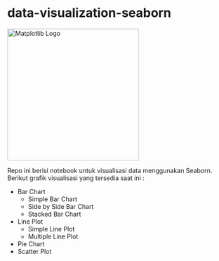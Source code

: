 # data-visualization-seaborn

<img src="https://seaborn.pydata.org/_images/logo-wide-lightbg.svg" width=300 alt="Matplotlib Logo">

Repo ini berisi notebook untuk visualisasi data menggunakan Seaborn. <br>
Berikut grafik visualisasi yang tersedia saat ini : 
* Bar Chart
  - Simple Bar Chart
  - Side by Side Bar Chart
  - Stacked Bar Chart
* Line Plot
  - Simple Line Plot
  - Multiple Line Plot
* Pie Chart
* Scatter Plot
